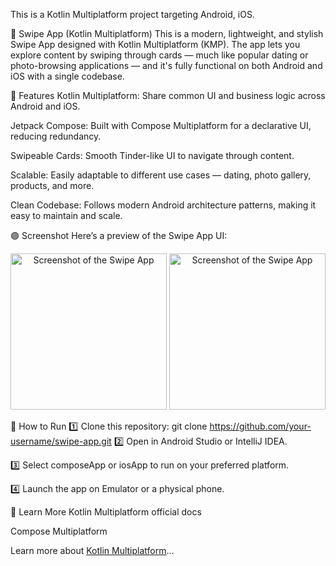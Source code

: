 This is a Kotlin Multiplatform project targeting Android, iOS.

🌟 Swipe App (Kotlin Multiplatform)
This is a modern, lightweight, and stylish Swipe App designed with Kotlin Multiplatform (KMP).
The app lets you explore content by swiping through cards — much like popular dating or photo-browsing applications — and it's fully functional on both Android and iOS with a single codebase.

🚀 Features
Kotlin Multiplatform: Share common UI and business logic across Android and iOS.

Jetpack Compose: Built with Compose Multiplatform for a declarative UI, reducing redundancy.

Swipeable Cards: Smooth Tinder-like UI to navigate through content.

Scalable: Easily adaptable to different use cases — dating, photo gallery, products, and more.

Clean Codebase: Follows modern Android architecture patterns, making it easy to maintain and scale.
    
🟣 Screenshot
Here’s a preview of the Swipe App UI:
<p align="center">
  <img src="https://github.com/user-attachments/assets/240995ee-20e1-4f61-a3dc-47d956b023d7" alt="Screenshot of the Swipe App" width="250">
    <img src="https://github.com/user-attachments/assets/30e1d63d-2537-45cb-b801-0b8d6b6a3891" alt="Screenshot of the Swipe App" width="250">
</p>

📝 How to Run
1️⃣ Clone this repository:
git clone https://github.com/your-username/swipe-app.git
2️⃣ Open in Android Studio or IntelliJ IDEA.

3️⃣ Select composeApp or iosApp to run on your preferred platform.

4️⃣ Launch the app on Emulator or a physical phone.

📘 Learn More
Kotlin Multiplatform official docs

Compose Multiplatform

Learn more about [Kotlin Multiplatform](https://www.jetbrains.com/help/kotlin-multiplatform-dev/get-started.html)…
